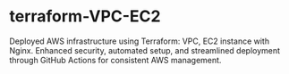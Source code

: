 # terraform-VPC-EC2
Deployed AWS infrastructure using Terraform: VPC, EC2 instance with Nginx. Enhanced security, automated setup, and streamlined deployment through GitHub Actions for consistent AWS management.
